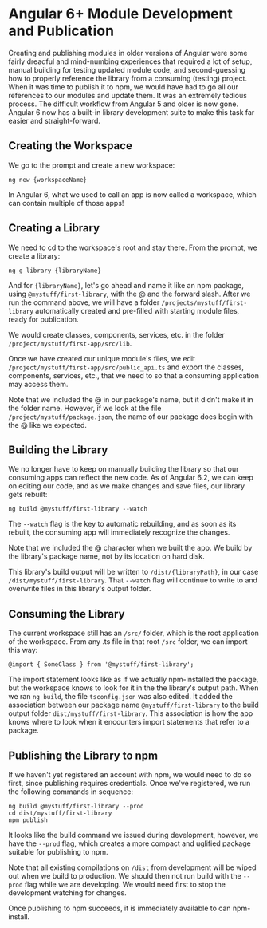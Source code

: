 # Angular 6+ Module Development and Publication

Creating and publishing modules in older versions of Angular were some fairly dreadful and mind-numbing experiences that required a lot
of setup, manual building for testing updated module code, and second-guessing how to properly reference the library from a consuming
(testing) project. When it was time to publish it to npm, we would have had to go all our references to our modules and update them. It
was an extremely tedious process. The difficult workflow from Angular 5 and older is now gone. Angular 6 now has a built-in library
development suite to make this task far easier and straight-forward.

## Creating the Workspace

We go to the prompt and create a new workspace:

`ng new {workspaceName}`

In Angular 6, what we used to call an app is now called a workspace, which can contain multiple of those apps!

## Creating a Library

We need to cd to the workspace's root and stay there. From the prompt, we create a library:

`ng g library {libraryName}`

And for `{libraryName}`, let's go ahead and name it like an npm package, using `@mystuff/first-library`, with the @ and the forward
slash. After we run the command above, we will have a folder `/projects/mystuff/first-library` automatically created and pre-filled
with starting module files, ready for publication.

We would create classes, components, services, etc. in the folder `/project/mystuff/first-app/src/lib`.

Once we have created our unique module's files, we edit `/project/mystuff/first-app/src/public_api.ts` and export the classes,
components, services, etc., that we need to so that a consuming application may access them.

Note that we included the @ in our package's name, but it didn't make it in the folder name. However, if we look at the file
`/project/mystuff/package.json`, the name of our package does begin with the @ like we expected.

## Building the Library

We no longer have to keep on manually building the library so that our consuming apps can reflect the new code. As of Angular 6.2,
we can keep on editing our code, and as we make changes and save files, our library gets rebuilt:

`ng build @mystuff/first-library --watch`

The `--watch` flag is the key to automatic rebuilding, and as soon as its rebuilt, the consuming app will immediately recognize the
changes.

Note that we included the @ character when we built the app. We build by the library's package name, not by its location on hard disk.

This library's build output will be written to `/dist/{libraryPath}`, in our case `/dist/mystuff/first-library`. That `--watch`
flag will continue to write to and overwrite files in this library's output folder.

## Consuming the Library

The current workspace still has an `/src/` folder, which is the root application of the workspace. From any .ts file in that root `/src`
folder, we can import this way:

`@import { SomeClass } from '@mystuff/first-library';`

The import statement looks like as if we actually npm-installed the package, but the workspace knows to look for it in the the library's
output path. When we ran `ng build`, the file `tsconfig.json` was also edited. It added the association between our package name
`@mystuff/first-library` to the build output folder `dist/mystuff/first-library`. This association is how the app knows where to
look when it encounters import statements that refer to a package.

## Publishing the Library to npm

If we haven't yet registered an account with npm, we would need to do so first, since publishing requires credentials. Once we've
registered, we run the following commands in sequence:

```
ng build @mystuff/first-library --prod
cd dist/mystuff/first-library
npm publish
```

It looks like the build command we issued during development, however, we have the `--prod` flag, which creates a more compact and
uglified package suitable for publishing to npm. 

Note that all existing compilations on `/dist` from development will be wiped out when we build to production. We should then not
run build with the `--prod` flag while we are developing. We would need first to stop the development watching for changes.

Once publishing to npm succeeds, it is immediately available to can npm-install.